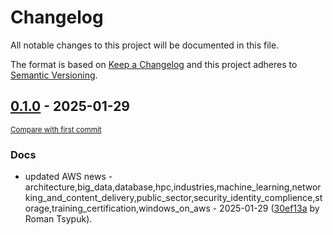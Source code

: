# Changelog

All notable changes to this project will be documented in this file.

The format is based on [Keep a Changelog](http://keepachangelog.com/en/1.0.0/)
and this project adheres to [Semantic Versioning](http://semver.org/spec/v2.0.0.html).

<!-- insertion marker -->
## [0.1.0](https://github.com/tsypuk/aws-news/releases/tag/ver-2025-01-290.1.0) - 2025-01-29

<small>[Compare with first commit](https://github.com/tsypuk/aws-news/compare/96d8d5619622359c472884f6102919cca20d3e9e...ver-2025-01-29)</small>

### Docs

- updated AWS news - architecture,big_data,database,hpc,industries,machine_learning,networking_and_content_delivery,public_sector,security_identity_complience,storage,training_certification,windows_on_aws - 2025-01-29 ([30ef13a](https://github.com/tsypuk/aws-news/commit/30ef13a0139ad00d550c2332164548c548100ebd) by Roman Tsypuk).

